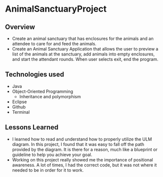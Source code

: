 # AnimalSanctuaryProject

## Overview

- Create an animal sanctuary that has enclosures for the animals and an attendee to care for and feed the animals.
- Create an Animal Sanctuary Application that allows the user to preview a list of the animals at the sanctuary, add animals into empty enclosures, and start the attendant rounds. When user selects exit, end the program.




## Technologies used

- Java
- Object-Oriented Programming
	- Inheritance and polymorphism
- Eclipse
- Github
- Terminal
	
	
	
## Lessons Learned

- I learned how to read and understand how to properly utilize the ULM diagram. In this project, I found that it was easy to fall off the path provided by the diagram. It is there for a reason, much like a blueprint or guideline to help you achieve your goal.
- Working on this project really showed me the importance of positional awareness. A lot of times, I had the correct code, but it was not where it needed to be in order for it to work.